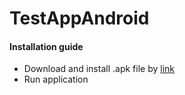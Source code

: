 # TestAppAndroid
#### Installation guide
* Download and install .apk file by [link](https://github.com/AlexeyGarmash/TestAppAndroid/blob/master/TestAppka.apk "TestApp apk file")
* Run application
